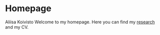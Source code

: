 Homepage
================
Aliisa Koivisto
Welcome to my homepage. Here you can find my [research](https://AliisaK.github.io/Homepage/) and my CV.
